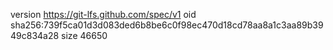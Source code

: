 version https://git-lfs.github.com/spec/v1
oid sha256:739f5ca01d3d083ded6b8be6c0f98ec470d18cd78aa8a1c3aa89b3949c834a28
size 46650
